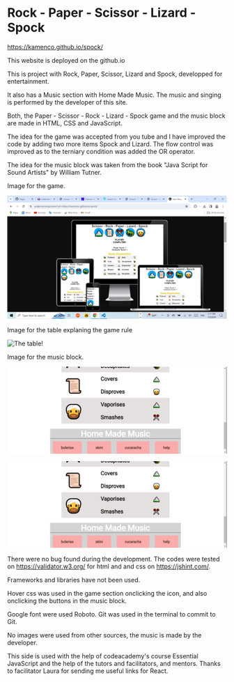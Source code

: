 
# Rock - Paper - Scissor - Lizard - Spock 

https://kamenco.github.io/spock/ 

This website is deployed on the github.io

This is project with Rock, Paper, Scissor, Lizard and Spock,
developped for entertainment. 

It also has a Music section with Home Made Music.
The music and singing is performed by the developer of this site.

Both, the Paper - Scissor - Rock - Lizard - Spock game and
the music block are made in HTML, CSS and JavaScript.

The idea for the game was accepted from you tube and I have improved the code by adding two more items Spock and Lizard. The flow control was improved as to the terniary condition was added the OR operator.

The idea for the music block was taken from the book "Java Script
for Sound Artists" by William Tutner.

Image for the game.

![The Game!](assets/screen_one.png "Screenshop of the game Rock, Scissors, Paper, Lizard and Spock")



Image for the table explaning the game rule

![The table!](assets/proba.png "The table")

Image for the music block.

![The music block!](assets/image_three.png "The music block")

![The San Juan Mountains are beautiful!](assets/image_three.png "San Juan Mountains")

There were no bug found during the development. The codes were tested on https://validator.w3.org/ for html and and css on https://jshint.com/.

Frameworks and libraries have not been used.

Hover css was used in the game section onclicking the icon, and also onclicking the buttons in the music block.

Google font were used Roboto. Git was used in the terminal to commit to Git.

No images were used from other sources, the music is made by the developer.


This side is used with the help of codeacademy's course Essential JavaScript and the help of the tutors and facilitators, and mentors. Thanks to facilitator Laura for sending me useful links for React.


